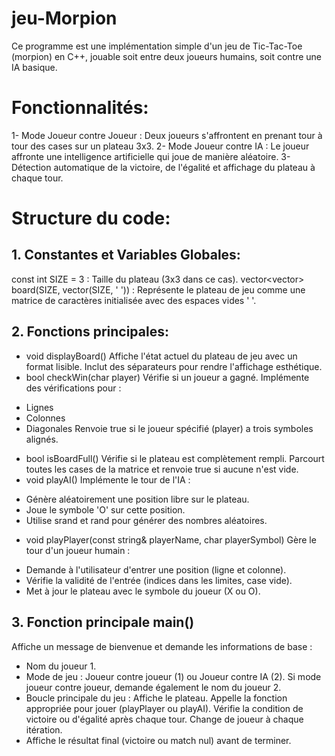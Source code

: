 # jeu-Morpion
Ce programme est une implémentation simple d'un jeu de Tic-Tac-Toe (morpion) en C++, jouable soit entre deux joueurs humains, soit contre une IA basique.

# Fonctionnalités:
1- Mode Joueur contre Joueur : Deux joueurs s'affrontent en prenant tour à tour des cases sur un plateau 3x3.
2- Mode Joueur contre IA : Le joueur affronte une intelligence artificielle qui joue de manière aléatoire.
3- Détection automatique de la victoire, de l'égalité et affichage du plateau à chaque tour.
# Structure du code:
 ## 1. Constantes et Variables Globales:
const int SIZE = 3 : Taille du plateau (3x3 dans ce cas).
vector<vector<char>> board(SIZE, vector<char>(SIZE, ' ')) : Représente le plateau de jeu comme une matrice de caractères initialisée avec des espaces vides ' '.
 ## 2. Fonctions principales:
- void displayBoard()
Affiche l'état actuel du plateau de jeu avec un format lisible.
Inclut des séparateurs pour rendre l'affichage esthétique.
- bool checkWin(char player)
Vérifie si un joueur a gagné.
   Implémente des vérifications pour :
* Lignes
* Colonnes
* Diagonales
Renvoie true si le joueur spécifié (player) a trois symboles alignés.
- bool isBoardFull()
Vérifie si le plateau est complètement rempli.
Parcourt toutes les cases de la matrice et renvoie true si aucune n'est vide.
- void playAI()
Implémente le tour de l'IA :
* Génère aléatoirement une position libre sur le plateau.
* Joue le symbole 'O' sur cette position.
* Utilise srand et rand pour générer des nombres aléatoires.
- void playPlayer(const string& playerName, char playerSymbol)
Gère le tour d'un joueur humain :
* Demande à l'utilisateur d'entrer une position (ligne et colonne).
* Vérifie la validité de l'entrée (indices dans les limites, case vide).
* Met à jour le plateau avec le symbole du joueur (X ou O).
 ## 3. Fonction principale main()
Affiche un message de bienvenue et demande les informations de base :
* Nom du joueur 1.
* Mode de jeu : Joueur contre joueur (1) ou Joueur contre IA (2).
Si mode joueur contre joueur, demande également le nom du joueur 2.
* Boucle principale du jeu :
    Affiche le plateau.
    Appelle la fonction appropriée pour jouer (playPlayer ou playAI).
    Vérifie la condition de victoire ou d'égalité après chaque tour.
    Change de joueur à chaque itération.
* Affiche le résultat final (victoire ou match nul) avant de terminer.
